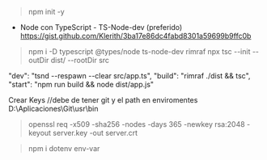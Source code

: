 > npm init -y
* Node con TypeScript - TS-Node-dev (preferido)
https://gist.github.com/Klerith/3ba17e86dc4fabd8301a59699b9ffc0b

> npm i -D typescript @types/node ts-node-dev rimraf
> npx tsc --init --outDir dist/ --rootDir src

"dev": "tsnd --respawn --clear src/app.ts",
  "build": "rimraf ./dist && tsc",
  "start": "npm run build && node dist/app.js"

Crear Keys //debe de tener git y el path en enviromentes  D:\Aplicaciones\Git\usr\bin

> openssl req -x509 -sha256 -nodes -days 365 -newkey rsa:2048 -keyout server.key -out server.crt

> npm i dotenv env-var